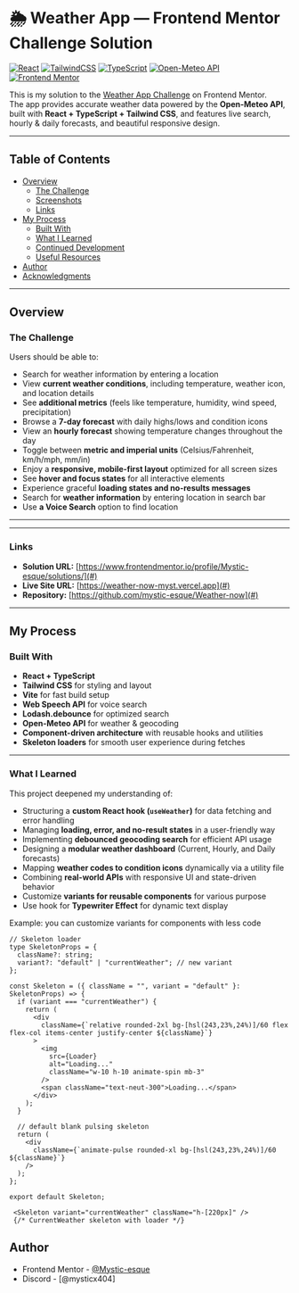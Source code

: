 # 🌦️ Weather App — Frontend Mentor Challenge Solution

[![React](https://img.shields.io/badge/React-18.x-blue?logo=react)](https://reactjs.org/)
[![TailwindCSS](https://img.shields.io/badge/TailwindCSS-3.x-38B2AC?logo=tailwind-css)](https://tailwindcss.com/)
[![TypeScript](https://img.shields.io/badge/TypeScript-5.x-3178C6?logo=typescript)](https://www.typescriptlang.org/)
[![Open-Meteo API](https://img.shields.io/badge/API-Open%20Meteo-0F172A)](https://open-meteo.com/)
[![Frontend Mentor](https://img.shields.io/badge/Challenge-Frontend%20Mentor-F74780)](https://www.frontendmentor.io/challenges/weather-app-K1FhddVm49)

This is my solution to the [Weather App Challenge](https://www.frontendmentor.io/challenges/weather-app-K1FhddVm49) on Frontend Mentor.  
The app provides accurate weather data powered by the **Open-Meteo API**, built with **React + TypeScript + Tailwind CSS**, and features live search, hourly & daily forecasts, and beautiful responsive design.

---

##  Table of Contents

- [Overview](#overview)
  - [The Challenge](#the-challenge)
  - [Screenshots](#screenshots)
  - [Links](#links)
- [My Process](#my-process)
  - [Built With](#built-with)
  - [What I Learned](#what-i-learned)
  - [Continued Development](#continued-development)
  - [Useful Resources](#useful-resources)
- [Author](#author)
- [Acknowledgments](#acknowledgments)

---

##  Overview

### The Challenge

Users should be able to:

- Search for weather information by entering a location  
- View **current weather conditions**, including temperature, weather icon, and location details  
- See **additional metrics** (feels like temperature, humidity, wind speed, precipitation)  
- Browse a **7-day forecast** with daily highs/lows and condition icons  
- View an **hourly forecast** showing temperature changes throughout the day  
- Toggle between **metric and imperial units** (Celsius/Fahrenheit, km/h/mph, mm/in)  
- Enjoy a **responsive, mobile-first layout** optimized for all screen sizes  
- See **hover and focus states** for all interactive elements  
- Experience graceful **loading states and no-results messages**
- Search for **weather information** by entering location in search bar 
- Use  **a Voice Search** option to find location

---



---

###  Links

- **Solution URL:** [https://www.frontendmentor.io/profile/Mystic-esque/solutions/](#)
- **Live Site URL:** [https://weather-now-myst.vercel.app](#)
- **Repository:** [https://github.com/mystic-esque/Weather-now](#)

---

##  My Process

###  Built With

-  **React + TypeScript**
-  **Tailwind CSS** for styling and layout
-  **Vite** for fast build setup
- **Web Speech API** for voice search
-  **Lodash.debounce** for optimized search
-  **Open-Meteo API** for weather & geocoding
-  **Component-driven architecture** with reusable hooks and utilities
- **Skeleton loaders** for smooth user experience during fetches

---

###  What I Learned

This project deepened my understanding of:

- Structuring a **custom React hook (`useWeather`)** for data fetching and error handling  
- Managing **loading, error, and no-result states** in a user-friendly way  
- Implementing **debounced geocoding search** for efficient API usage  
- Designing a **modular weather dashboard** (Current, Hourly, and Daily forecasts)  
- Mapping **weather codes to condition icons** dynamically via a utility file  
- Combining **real-world APIs** with responsive UI and state-driven behavior 
- Customize **variants for reusable components** for various purpose
- Use hook for **Typewriter Effect** for dynamic text display


Example: you can customize variants for components with less code
```tsx
// Skeleton loader
type SkeletonProps = {
  className?: string;
  variant?: "default" | "currentWeather"; // new variant
};

const Skeleton = ({ className = "", variant = "default" }: SkeletonProps) => {
  if (variant === "currentWeather") {
    return (
      <div
        className={`relative rounded-2xl bg-[hsl(243,23%,24%)]/60 flex flex-col items-center justify-center ${className}`}
      >
        <img
          src={Loader}
          alt="Loading..."
          className="w-10 h-10 animate-spin mb-3"
        />
        <span className="text-neut-300">Loading...</span>
      </div>
    );
  }

  // default blank pulsing skeleton
  return (
    <div
      className={`animate-pulse rounded-xl bg-[hsl(243,23%,24%)]/60 ${className}`}
    />
  );
};

export default Skeleton;
```
```tsx
 <Skeleton variant="currentWeather" className="h-[220px]" />
 {/* CurrentWeather skeleton with loader */}
 ```

 
## Author

- Frontend Mentor - [@Mystic-esque](https://www.frontendmentor.io/profile/Mystic-esque)
- Discord - [@mysticx404]
